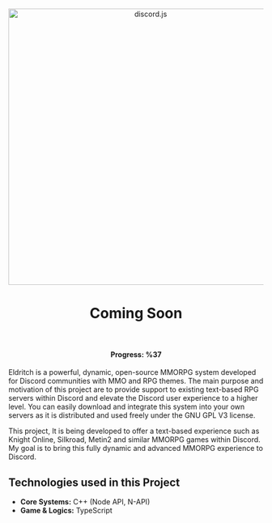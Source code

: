 <div align="center">
	<br />
	<p>
		<a href="https://discord.js.org"><img src="https://gcdnb.pbrd.co/images/fbGWaLAN3VTe.png?o=1" width="546" alt="discord.js" /></a>
	</p>
</div>

<div align="center">
	<h1>Coming Soon</h1>
	<br />
	<h4>Progress: %37</h4>
</div>


Eldritch is a powerful, dynamic, open-source MMORPG system developed for Discord communities with MMO and RPG themes. The main purpose and motivation of this project are to provide support to existing text-based RPG servers within Discord and elevate the Discord user experience to a higher level. You can easily download and integrate this system into your own servers as it is distributed and used freely under the GNU GPL V3 license.

This project, It is being developed to offer a text-based experience such as Knight Online, Silkroad, Metin2 and similar MMORPG games within Discord. My goal is to bring this fully dynamic and advanced MMORPG experience to Discord.

## Technologies used in this Project
- **Core Systems:** C++ (Node API, N-API)
- **Game & Logics:** TypeScript


